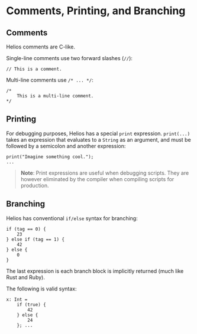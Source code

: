# Comments, Printing, and Branching

## Comments

Helios comments are C-like. 

Single-line comments use two forward slashes (`//`):

```rust, noplaypen
// This is a comment.
```

Multi-line comments use `/* ... */`:

```rust, noplaypen
/*
    This is a multi-line comment.
*/
```

## Printing

For debugging purposes, Helios has a special `print` expression. `print(...)` takes an expression that evaluates to a `String` as an argument, and must be followed by a semicolon and another expression:

```rust, noplaypen
print("Imagine something cool.");
...
```

>**Note**: Print expressions are useful when debugging scripts. They are however eliminated by the compiler when compiling scripts for production.

## Branching

Helios has conventional `if/else` syntax for branching:

```rust, noplaypen
if (tag == 0) {
    23
} else if (tag == 1) {
    42
} else {
	0
}
```

The last expression is each branch block is implicitly returned (much like Rust and Ruby). 

The following is valid syntax:

```rust, noplaypen
x: Int = 
	if (true) {
		42
	} else {
		24
	}; ...
```
